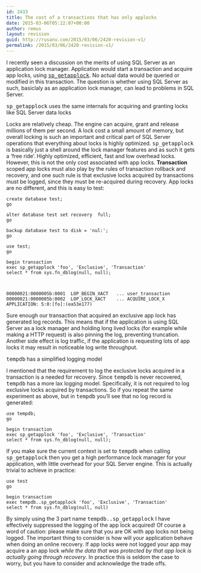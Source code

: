 ```yaml
---
id: 2433
title: The cost of a transactions that has only applocks
date: 2015-03-06T05:22:07+00:00
author: remus
layout: revision
guid: http://rusanu.com/2015/03/06/2420-revision-v1/
permalink: /2015/03/06/2420-revision-v1/
---
```

I recently seen a discussion on the merits of using SQL Server as an application lock manager. Application would start a transaction and acquire app locks, using [<tt>sp_getapplock</tt>](https://msdn.microsoft.com/en-us/library/ms189823.aspx). No actual data would be queried or modified in this transaction. The question is whether using SQL Server as such, basiclaly as an application lock manager, can lead to problems in SQL Server.

<p class="callout float-right">
  <tt>sp_getapplock</tt> uses the same internals for acquiring and granting locks like SQL Server data locks
</p>

Locks are relatively cheap. The engine can acquire, grant and release millions of them per second. A lock cost a small amount of memory, but overall locking is such an important and critical part of SQL Server operations that everything about locks is highly optimized. <tt>sp_getapplock</tt> is basically just a shell around the lock manager features and as such it gets a &#8216;free ride&#8217;. Highly optimized, efficient, fast and low overhead locks. However, this is not the only cost associated with app locks. **Transaction** scoped app locks must also play by the rules of transaction rollback and recovery, and one such rule is that exclusive locks acquired by transactions must be logged, since they must be re-acquired during recovery. App locks are no different, and this is easy to test:

    
    create database test;
    go
    
    alter database test set recovery  full;
    go
    
    backup database test to disk = 'nul:';
    go
    
    use test;
    go
    
    begin transaction
    exec sp_getapplock 'foo', 'Exclusive', 'Transaction'
    select * from sys.fn_dblog(null, null);
    

    
    00000021:0000005b:0001	LOP_BEGIN_XACT   ... user_transaction
    00000021:0000005b:0002	LOP_LOCK_XACT    ... ACQUIRE_LOCK_X APPLICATION: 5:0:[fo]:(ea53e177)
    

Sure enough our transaction that acquired an exclusive app lock has generated log records. This means that if the application is using SQL Server as a lock manager and holding long lived locks (for example while making a HTTP request) is also pinning the log, preventing truncation. Another side effect is log traffic, if the application is requesting lots of app locks it may result in noticeable log write throughput.

<p class="callout float-right">
  <tt>tempdb</tt> has a simplified logging model
</p>

I mentioned that the requirement to log the exclusive locks acquired in a transaction is a needed for recovery. Since <tt>tempdb</tt> is never recovered, <tt>tempdb</tt> has a more lax logging model. Specifically, it is not required to log exclusive locks acquired by transactions. So if you repeat the same experiment as above, but in <tt>tempdb</tt> you&#8217;ll see that no log record is generated:

    
    use tempdb;
    go
    
    begin transaction
    exec sp_getapplock 'foo', 'Exclusive', 'Transaction'
    select * from sys.fn_dblog(null, null);
    

If you make sure the current context is set to <tt>tempdb</tt> when calling <tt>sp_getapplock</tt> then you get a high performance lock manager for your application, with little overhead for your SQL Server engine. This is actually trivial to achieve in practice:

    
    use test
    go
    
    begin transaction
    exec tempdb..sp_getapplock 'foo', 'Exclusive', 'Transaction'
    select * from sys.fn_dblog(null, null)
    

By simply using the 3 part name <tt>tempdb..sp_getapplock</tt> I have effectively suppressed the logging of the app lock acquired! Of course a word of caution: please make sure that you are OK with app locks not being logged. The important thing to consider is how will your application behave when doing an online recovery. If app locks were not logged your app may acquire a an app lock _while the data that was protected by that app lock is actually going through recovery_. In practice this is seldom the case to worry, but you have to consider and acknowledge the trade offs.
